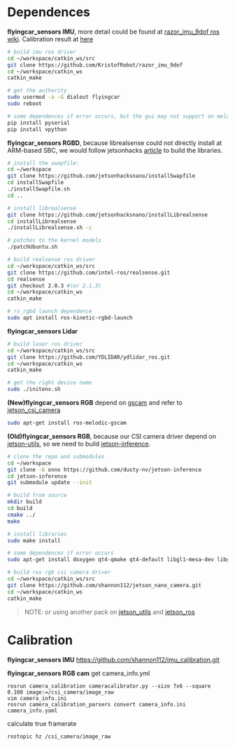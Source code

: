 # Dependences  
**flyingcar_sensors IMU**, more detail could be found at [razor_imu_9dof ros wiki](http://wiki.ros.org/razor_imu_9dof). Calibration result at [here](https://github.com/shannon112/imu_calibration)
```bash
# build imu ros driver
cd ~/workspace/catkin_ws/src
git clone https://github.com/KristofRobot/razor_imu_9dof
cd ~/workspace/catkin_ws
catkin_make

# get the authority
sudo usermod -a -G dialout flyingcar
sudo reboot

# some dependences if error occurs, but the gui may not support on melodic (Ubuntu18.04), not found apt python-visual pkg
pip install pyserial
pip install vpython 
```
**flyingcar_sensors RGBD**, because librealsense could not directly install at ARM-based SBC, we would follow jetsonhacks [article](https://www.jetsonhacks.com/2019/05/16/jetson-nano-realsense-depth-camera/) to build the libraries.
```bash
# install the swapfile:
cd ~/workspace
git clone https://github.com/jetsonhacksnano/installSwapfile
cd installSwapfile
./installSwapfile.sh
cd ..

# install librealsense
git clone https://github.com/jetsonhacksnano/installLibrealsense
cd installLibrealsense
./installLibrealsense.sh -c

# patches to the kernel models
./patchUbuntu.sh

# build realsense ros driver
cd ~/workspace/catkin_ws/src
git clone https://github.com/intel-ros/realsense.git
cd realsense
git checkout 2.0.3 #(or 2.1.3)
cd ~/workspace/catkin_ws
catkin_make

# rs_rgbd launch dependence
sudo apt install ros-kinetic-rgbd-launch
```
**flyingcar_sensors Lidar**
```bash
# build laser ros driver
cd ~/workspace/catkin_ws/src
git clone https://github.com/YDLIDAR/ydlidar_ros.git
cd ~/workspace/catkin_ws
catkin_make

# get the right device name
sudo ./initenv.sh
```

**(New)flyingcar_sensors RGB** depend on [gscam](http://wiki.ros.org/gscam) and refer to [jetson_csi_camera](https://github.com/peter-moran/jetson_csi_cam)
```bash
sudo apt-get install ros-melodic-gscam
```

**(Old)flyingcar_sensors RGB**, because our CSI camera driver depend on [jetson-utils](https://github.com/dusty-nv/jetson-utils), so we need to build [jetson-inference](https://github.com/dusty-nv/jetson-inference). 
```bash
# clone the repo and submodules
cd ~/workspace
git clone -b onnx https://github.com/dusty-nv/jetson-inference
cd jetson-inference
git submodule update --init

# build from source
mkdir build
cd build
cmake ../
make

# install libraries
sudo make install

# some dependences if error occurs
sudo apt-get install doxygen qt4-qmake qt4-default libgl1-mesa-dev libglu1-mesa-dev libglew-dev

# build ros rgb csi camera driver
cd ~/workspace/catkin_ws/src
git clone https://github.com/shannon112/jetson_nano_camera.git
cd ~/workspace/catkin_ws
catkin_make
```
> NOTE: or using another pack on [jetson_utils](https://github.com/nicolas-beaufort/jetson-utils) and [jetson_ros](https://github.com/nicolas-beaufort/jetbot_ros)

# Calibration
**flyingcar_sensors IMU**
https://github.com/shannon112/imu_calibration.git

**flyingcar_sensors RGB cam**
get camera_info.yml
```
rosrun camera_calibration cameracalibrator.py --size 7x6 --square 0.108 image:=/csi_camera/image_raw
vim camera_info.ini
rosrun camera_calibration_parsers convert camera_info.ini camera_info.yaml
```
calculate true framerate
```
rostopic hz /csi_camera/image_raw
```
